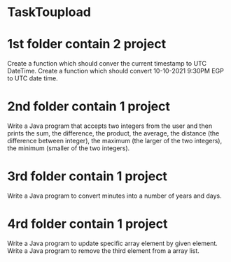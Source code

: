 # TaskToupload

# 1st folder contain 2 project
  Create a function which should conver the current timestamp to UTC DateTime.
  Create a function which should convert  10-10-2021 9:30PM EGP to UTC date time.

# 2nd folder contain 1 project
  Write a Java program that accepts two integers from the user and 
  then prints the sum, the difference, the product, the average, the distance (the difference between integer), 
  the maximum (the larger of the two integers), the minimum (smaller of the two integers).


# 3rd folder contain 1 project
  Write a Java program to convert minutes into a number of years and days.


# 4rd folder contain 1 project
  Write a Java program to update specific array element by given element.
  Write a Java program to remove the third element from a array list.
